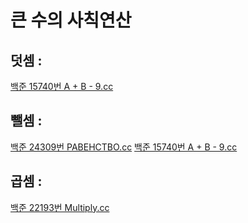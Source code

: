 # 큰 수의 사칙연산

## 덧셈 : 
[백준 15740번 A + B - 9.cc](https://github.com/CherryIntoSpace/BaekJoon/blob/main/%EB%B0%B1%EC%A4%80/Bronze/15740.%E2%80%85A%EF%BC%8BB%E2%80%85%EF%BC%8D%E2%80%859/A%EF%BC%8BB%E2%80%85%EF%BC%8D%E2%80%859.cc)

## 뺄셈 :
[백준 24309번 РАВЕНСТВО.cc](https://github.com/CherryIntoSpace/BaekJoon/blob/main/%EB%B0%B1%EC%A4%80/Bronze/24309.%E2%80%85%D0%A0%D0%90%D0%92%D0%95%D0%9D%D0%A1%D0%A2%D0%92%D0%9E/%D0%A0%D0%90%D0%92%D0%95%D0%9D%D0%A1%D0%A2%D0%92%D0%9E.cc)
[백준 15740번 A + B - 9.cc](https://github.com/CherryIntoSpace/BaekJoon/blob/main/%EB%B0%B1%EC%A4%80/Bronze/15740.%E2%80%85A%EF%BC%8BB%E2%80%85%EF%BC%8D%E2%80%859/A%EF%BC%8BB%E2%80%85%EF%BC%8D%E2%80%859.cc)

## 곱셈 : 
[백준 22193번 Multiply.cc](https://github.com/CherryIntoSpace/BaekJoon/blob/main/%EB%B0%B1%EC%A4%80/Bronze/22193.%E2%80%85Multiply/Multiply.cc)
